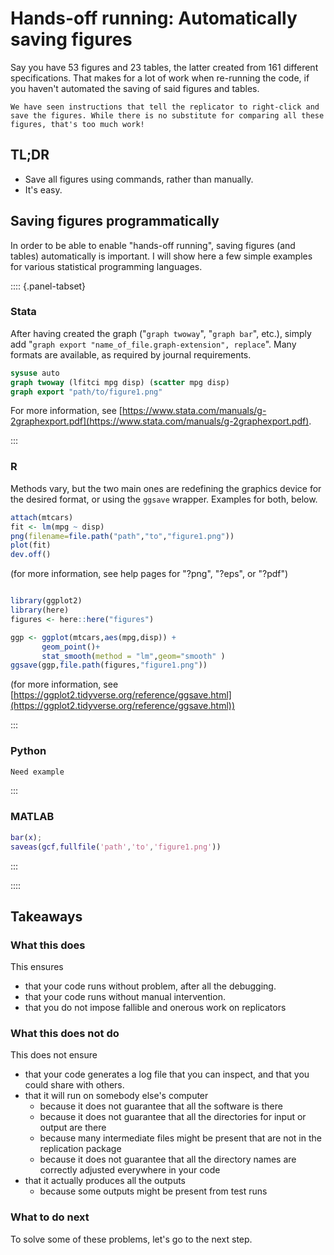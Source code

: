 # Hands-off running: Automatically saving figures

Say you have 53 figures and 23 tables, the latter created from 161 different specifications. That makes for a lot of work when re-running the code, if you haven't automated the saving of said figures and tables. 


```{warning}
We have seen instructions that tell the replicator to right-click and save the figures. While there is no substitute for comparing all these figures, that's too much work!
```

## TL;DR

- Save all figures using commands, rather than manually.
- It's easy.

## Saving figures programmatically

In order to be able to enable "hands-off running", saving figures (and tables) automatically is important. I will show here a few simple examples for various statistical programming languages. 


:::: {.panel-tabset}


### Stata

After having created the graph ("`graph twoway`", "`graph bar`", etc.), simply add "`graph export "name_of_file.graph-extension", replace`". Many formats are available, as required by journal requirements. 


```stata
sysuse auto
graph twoway (lfitci mpg disp) (scatter mpg disp)
graph export "path/to/figure1.png"
```

For more information, see [https://www.stata.com/manuals/g-2graphexport.pdf](https://www.stata.com/manuals/g-2graphexport.pdf).


:::

### R

Methods vary, but the two main ones are redefining the graphics device for the desired format, or using the `ggsave` wrapper. Examples for both, below.

```r
attach(mtcars)
fit <- lm(mpg ~ disp)
png(filename=file.path("path","to","figure1.png"))
plot(fit)
dev.off()

```

(for more information, see help pages for "?png", "?eps", or "?pdf") 

```r

library(ggplot2)
library(here)
figures <- here::here("figures")

ggp <- ggplot(mtcars,aes(mpg,disp)) + 
       geom_point()+ 
       stat_smooth(method = "lm",geom="smooth" )
ggsave(ggp,file.path(figures,"figure1.png"))
```

(for more information, see [https://ggplot2.tidyverse.org/reference/ggsave.html](https://ggplot2.tidyverse.org/reference/ggsave.html))


:::

### Python

```python
Need example
```


:::

### MATLAB

```matlab
bar(x);
saveas(gcf,fullfile('path','to','figure1.png'))

```


:::


::::

## Takeaways

### What this does

This ensures

- that your code runs without problem, after all the debugging.
- that your code runs without manual intervention.
- that you do not impose fallible and onerous work on replicators

### What this does not do

This does not ensure

- that your code generates a log file that you can inspect, and that you could share with others.
- that it will run on somebody else's computer
  - because it does not guarantee that all the software is there
  - because it does not guarantee that all the directories for input or output are there
  - because many intermediate files might be present that are not in the replication package
  - because it does not guarantee that all the directory names are correctly adjusted everywhere in your code
- that it actually produces all the outputs
  - because some outputs might be present from test runs

### What to do next

To solve some of these problems, let's go to the next step.
